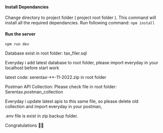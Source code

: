
#### Install Dependancies
Change directory to project folder ( project root folder ). 
This command will install all the required dependancies.
Run following command: 
`npm install`

#### Run the server
`npm run dev`


Database exist in root folder: tax_filer.sql

Everyday i add latest database to root folder, please import everyday in your localhost before start work


latest code: serentax-**-11-2022.zip in root folder


Postman API Collection: 
Please check file in root folder: Serentax.postman_collection

Everyday i update latest apis to this same file, so please delete old collection and import everyday in your postman,


.env file is exist in zip backup folder.

Congratulations 🎊🎉
